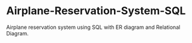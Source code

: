# Airplane-Reservation-System-SQL
Airplane reservation system using SQL with ER diagram and Relational Diagram.
